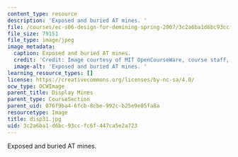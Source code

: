 ```yaml
---
content_type: resource
description: 'Exposed and buried AT mines. '
file: /courses/ec-s06-design-for-demining-spring-2007/3c2a6ba1d6bc93ccfc6f447ca5e2a723_disp31.jpg
file_size: 79151
file_type: image/jpeg
image_metadata:
  caption: Exposed and buried AT mines.
  credit: 'Credit: Image courtesy of MIT OpenCourseWare, course staff, and students.'
  image-alt: 'Exposed and buried AT mines. '
learning_resource_types: []
license: https://creativecommons.org/licenses/by-nc-sa/4.0/
ocw_type: OCWImage
parent_title: Display Mines
parent_type: CourseSection
parent_uid: 076f9ba4-6fcb-8cbe-992c-b25e9e05fa8a
resourcetype: Image
title: disp31.jpg
uid: 3c2a6ba1-d6bc-93cc-fc6f-447ca5e2a723
---
```

Exposed and buried AT mines. 